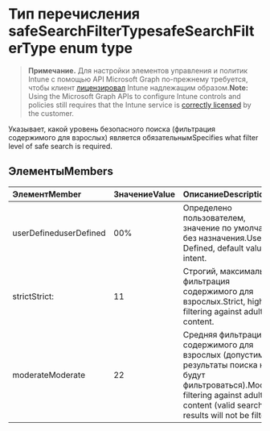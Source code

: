 # <a name="safesearchfiltertype-enum-type"></a><span data-ttu-id="b55c0-101">Тип перечисления safeSearchFilterType</span><span class="sxs-lookup"><span data-stu-id="b55c0-101">safeSearchFilterType enum type</span></span>

> <span data-ttu-id="b55c0-102">**Примечание.** Для настройки элементов управления и политик Intune с помощью API Microsoft Graph по-прежнему требуется, чтобы клиент [лицензировал](https://go.microsoft.com/fwlink/?linkid=839381) Intune надлежащим образом.</span><span class="sxs-lookup"><span data-stu-id="b55c0-102">**Note:** Using the Microsoft Graph APIs to configure Intune controls and policies still requires that the Intune service is [correctly licensed](https://go.microsoft.com/fwlink/?linkid=839381) by the customer.</span></span>

<span data-ttu-id="b55c0-103">Указывает, какой уровень безопасного поиска (фильтрация содержимого для взрослых) является обязательным</span><span class="sxs-lookup"><span data-stu-id="b55c0-103">Specifies what filter level of safe search is required.</span></span>
## <a name="members"></a><span data-ttu-id="b55c0-104">Элементы</span><span class="sxs-lookup"><span data-stu-id="b55c0-104">Members</span></span>
|<span data-ttu-id="b55c0-105">Элемент</span><span class="sxs-lookup"><span data-stu-id="b55c0-105">Member</span></span>|<span data-ttu-id="b55c0-106">Значение</span><span class="sxs-lookup"><span data-stu-id="b55c0-106">Value</span></span>|<span data-ttu-id="b55c0-107">Описание</span><span class="sxs-lookup"><span data-stu-id="b55c0-107">Description</span></span>|
|:---|:---|:---|
|<span data-ttu-id="b55c0-108">userDefined</span><span class="sxs-lookup"><span data-stu-id="b55c0-108">userDefined</span></span>|<span data-ttu-id="b55c0-109">0</span><span class="sxs-lookup"><span data-stu-id="b55c0-109">0%</span></span>|<span data-ttu-id="b55c0-110">Определено пользователем, значение по умолчанию, без назначения.</span><span class="sxs-lookup"><span data-stu-id="b55c0-110">User Defined, default value, no intent.</span></span>|
|<span data-ttu-id="b55c0-111">strict</span><span class="sxs-lookup"><span data-stu-id="b55c0-111">Strict:</span></span>|<span data-ttu-id="b55c0-112">1</span><span class="sxs-lookup"><span data-stu-id="b55c0-112">1</span></span>|<span data-ttu-id="b55c0-113">Строгий, максимальная фильтрация содержимого для взрослых.</span><span class="sxs-lookup"><span data-stu-id="b55c0-113">Strict, highest filtering against adult content.</span></span>|
|<span data-ttu-id="b55c0-114">moderate</span><span class="sxs-lookup"><span data-stu-id="b55c0-114">Moderate</span></span>|<span data-ttu-id="b55c0-115">2</span><span class="sxs-lookup"><span data-stu-id="b55c0-115">2</span></span>|<span data-ttu-id="b55c0-116">Средняя фильтрация содержимого для взрослых (допустимые результаты поиска не будут фильтроваться).</span><span class="sxs-lookup"><span data-stu-id="b55c0-116">Moderate filtering against adult content (valid search results will not be filtered).</span></span>|



